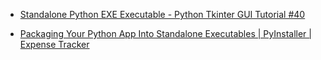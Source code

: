 - [Standalone Python EXE Executable - Python Tkinter GUI Tutorial #40](https://youtu.be/QWqxRchawZY)

- [Packaging Your Python App Into Standalone Executables | PyInstaller | Expense Tracker](https://youtu.be/s-lKHA9o_pY)
